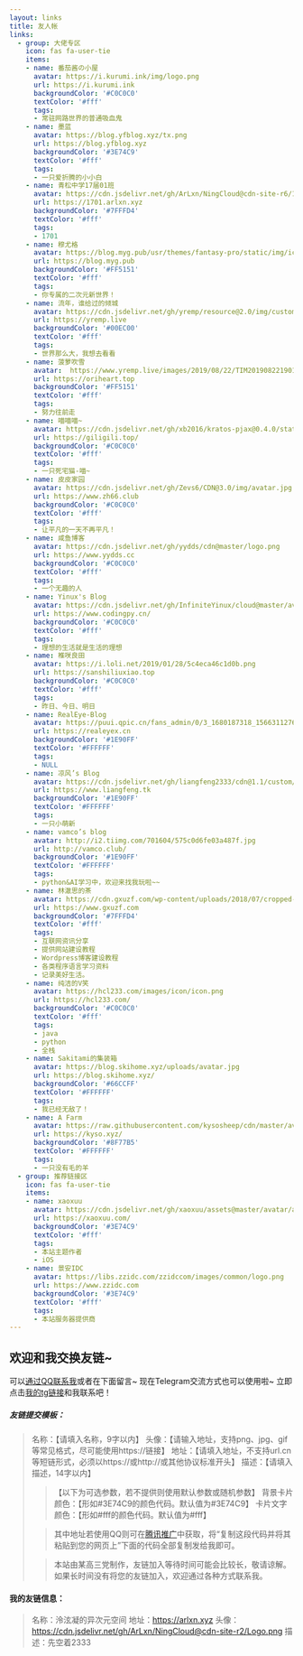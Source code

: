 ```yaml
---
layout: links     
title: 友人帐   
links:
  - group: 大佬专区
    icon: fas fa-user-tie
    items:
    - name: 番茄酱の小屋
      avatar: https://i.kurumi.ink/img/logo.png
      url: https://i.kurumi.ink
      backgroundColor: '#C0C0C0'
      textColor: '#fff'
      tags: 
      - 常驻网路世界的普通吸血鬼
    - name: 墨蓝
      avatar: https://blog.yfblog.xyz/tx.png
      url: https://blog.yfblog.xyz
      backgroundColor: '#3E74C9'
      textColor: '#fff'
      tags: 
      - 一只爱折腾的小小白
    - name: 青松中学17届01班
      avatar: https://cdn.jsdelivr.net/gh/ArLxn/NingCloud@cdn-site-r6/1701.png
      url: https://1701.arlxn.xyz
      backgroundColor: '#7FFFD4'
      textColor: '#fff'
      tags: 
      - 1701
    - name: 穆尤格
      avatar: https://blog.myg.pub/usr/themes/fantasy-pro/static/img/icon.png
      url: https://blog.myg.pub
      backgroundColor: '#FF5151'
      textColor: '#fff'
      tags: 
      - 你专属的二次元新世界！
    - name: 流年，谁给过的倾城
      avatar: https://cdn.jsdelivr.net/gh/yremp/resource@2.0/img/custom/head.jpg
      url: https://yremp.live
      backgroundColor: '#00EC00'
      textColor: '#fff'
      tags: 
      - 世界那么大，我想去看看
    - name: 菠萝吹雪
      avatar:  https://www.yremp.live/images/2019/08/22/TIM201908221901426d72a.jpg
      url: https://oriheart.top
      backgroundColor: '#FF5151'
      textColor: '#fff'
      tags: 
      - 努力往前走
    - name: 喵喵喵~
      avatar: https://cdn.jsdelivr.net/gh/xb2016/kratos-pjax@0.4.0/static/images/favicon.ico
      url: https://giligili.top/
      backgroundColor: '#C0C0C0'
      textColor: '#fff'
      tags: 
      - 一只死宅猫-喵~
    - name: 皮皮家园
      avatar: https://cdn.jsdelivr.net/gh/Zevs6/CDN@3.0/img/avatar.jpg
      url: https://www.zh66.club
      backgroundColor: '#C0C0C0'
      textColor: '#fff'
      tags: 
      - 让平凡的一天不再平凡！
    - name: 咸鱼博客
      avatar: https://cdn.jsdelivr.net/gh/yydds/cdn@master/logo.png
      url: https://www.yydds.cc
      backgroundColor: '#C0C0C0'
      textColor: '#fff'
      tags: 
      - 一个无趣的人
    - name: Yinux's Blog
      avatar: https://cdn.jsdelivr.net/gh/InfiniteYinux/cloud@master/avatar/avatar.png
      url: https://www.codingpy.cn/
      backgroundColor: '#C0C0C0'
      textColor: '#fff'
      tags: 
      - 理想的生活就是生活的理想
    - name: 椎咲良田
      avatar: https://i.loli.net/2019/01/28/5c4eca46c1d0b.png
      url: https://sanshiliuxiao.top
      backgroundColor: '#C0C0C0'
      textColor: '#fff'
      tags: 
      - 昨日、今日、明日
    - name: RealEye-Blog
      avatar: https://puui.qpic.cn/fans_admin/0/3_1680187318_1566311276828/0
      url: https://realeyex.cn
      backgroundColor: '#1E90FF'
      textColor: '#FFFFFF'
      tags: 
      - NULL
    - name: 凉风’s Blog
      avatar: https://cdn.jsdelivr.net/gh/liangfeng2333/cdn@1.1/custom/avatar.jpg
      url: https://www.liangfeng.tk
      backgroundColor: '#1E90FF'
      textColor: '#FFFFFF'
      tags: 
      - 一只小萌新
    - name: vamco’s blog
      avatar: http://i2.tiimg.com/701604/575c0d6fe03a487f.jpg
      url: http://vamco.club/
      backgroundColor: '#1E90FF'
      textColor: '#FFFFFF'
      tags: 
      - python&AI学习中，欢迎来找我玩啦~~
    - name: 林澈思的茶
      avatar: https://cdn.gxuzf.com/wp-content/uploads/2018/07/cropped-logo%E5%85%83%E7%B4%A0%E9%B9%A4-192x192.png
      url: https://www.gxuzf.com
      backgroundColor: '#7FFFD4'
      textColor: '#fff'
      tags: 
      - 互联网资讯分享
      - 提供网站建设教程
      - Wordpress博客建设教程
      - 各类程序语言学习资料
      - 记录美好生活。
    - name: 纯洁的V笑
      avatar: https://hcl233.com/images/icon/icon.png
      url: https://hcl233.com/
      backgroundColor: '#C0C0C0'
      textColor: '#fff'
      tags: 
      - java
      - python
      - 全栈
    - name: Sakitami的集装箱
      avatar: https://blog.skihome.xyz/uploads/avatar.jpg
      url: https://blog.skihome.xyz/
      backgroundColor: '#66CCFF'
      textColor: '#FFFFFF'
      tags: 
      - 我已经无敌了！
    - name: A Farm
      avatar: https://raw.githubusercontent.com/kysosheep/cdn/master/avatar.png
      url: https://kyso.xyz/
      backgroundColor: '#8F77B5'
      textColor: '#FFFFFF'
      tags: 
      - 一只没有毛的羊
  - group: 推荐链接区
    icon: fas fa-user-tie
    items:
    - name: xaoxuu
      avatar: https://cdn.jsdelivr.net/gh/xaoxuu/assets@master/avatar/avatar.png
      url: https://xaoxuu.com/
      backgroundColor: '#3E74C9'
      textColor: '#fff'
      tags: 
      - 本站主题作者
      - iOS
    - name: 景安IDC
      avatar: https://libs.zzidc.com/zzidccom/images/common/logo.png
      url: https://www.zzidc.com
      backgroundColor: '#3E74C9'
      textColor: '#fff'
      tags: 
      - 本站服务器提供商
---
```


## 欢迎和我交换友链~
可以[通过QQ联系我](http://wpa.qq.com/msgrd?v=3&uin=1762165046&site=qq&menu=yes)或者在下面留言~
现在Telegram交流方式也可以使用啦~
立即点击[我的tg链接](https://t.me/arlxn)和我联系吧！
##### 友链提交模板：
> 名称：【请填入名称，9字以内】
头像：【请输入地址，支持png、jpg、gif等常见格式，尽可能使用https://链接】
地址：【请填入地址，不支持url.cn等短链形式，必须以https://或http://或其他协议标准开头】
描述：【请填入描述，14字以内】
>>【以下为可选参数，若不提供则使用默认参数或随机参数】
背景卡片颜色：【形如#3E74C9的颜色代码。默认值为#3E74C9】
卡片文字颜色：【形如#fff的颜色代码。默认值为#fff】
>
>> 其中地址若使用QQ则可在[腾讯推广](https://shang.qq.com/v3/widget.html)中获取，将“复制这段代码并将其粘贴到您的网页上”下面的代码全部复制发给我即可。
>
>> 本站由某高三党制作，友链加入等待时间可能会比较长，敬请谅解。
如果长时间没有将您的友链加入，欢迎通过各种方式联系我。

#### 我的友链信息：
> 名称：泠泫凝的异次元空间
地址：https://arlxn.xyz
头像：https://cdn.jsdelivr.net/gh/ArLxn/NingCloud@cdn-site-r2/Logo.png
描述：先空着2333
